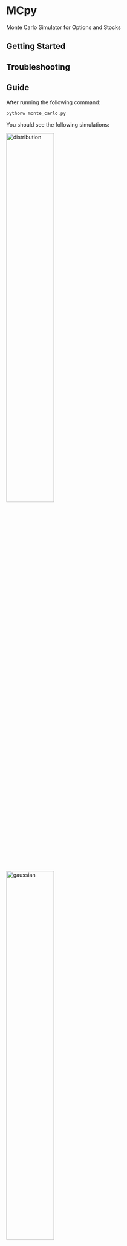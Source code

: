 # MCpy
Monte Carlo Simulator for Options and Stocks

## Getting Started


## Troubleshooting


## Guide
After running the following command:

```
pythonw monte_carlo.py
```

You should see the following simulations:


<img width=50% alt="distribution" src="https://user-images.githubusercontent.com/38798668/97263960-59c0c300-17fa-11eb-9543-3fddbca430c9.png">

<img width=50% alt="gaussian" src="https://user-images.githubusercontent.com/38798668/97263984-63e2c180-17fa-11eb-81e9-c1078a15bb82.png">

<img width=50% alt="histogram" src="https://user-images.githubusercontent.com/38798668/97263909-431a6c00-17fa-11eb-98a1-652b7f4c728f.png">
